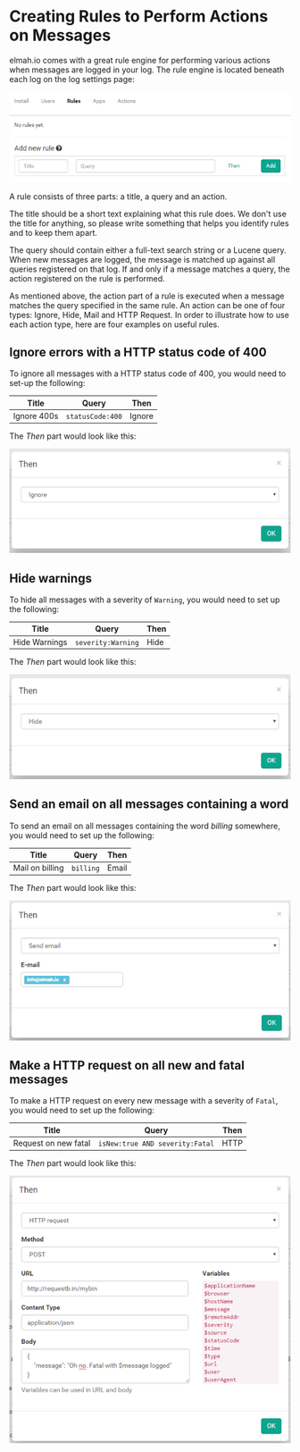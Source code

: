 # Creating Rules to Perform Actions on Messages

elmah.io comes with a great rule engine for performing various actions when messages are logged in your log. The rule engine is located beneath each log on the log settings page:

![Rules Tab](images/rulestab.png)

A rule consists of three parts: a title, a query and an action.

The title should be a short text explaining what this rule does. We don't use the title for anything, so please write something that helps you identify rules and to keep them apart.

The query should contain either a full-text search string or a Lucene query. When new messages are logged, the message is matched up against all queries registered on that log. If and only if a message matches a query, the action registered on the rule is performed.

As mentioned above, the action part of a rule is executed when a message matches the query specified in the same rule. An action can be one of four types: Ignore, Hide, Mail and HTTP Request. In order to illustrate how to use each action type, here are four examples on useful rules.

## Ignore errors with a HTTP status code of 400

To ignore all messages with a HTTP status code of 400, you would need to set-up the following:

| Title | Query | Then |
|---|---|---|
| Ignore 400s | `statusCode:400` | Ignore |

The _Then_ part would look like this:

![Then Ignore](images/thenignore.png)

## Hide warnings

To hide all messages with a severity of `Warning`, you would need to set up the following:

| Title | Query | Then |
|---|---|---|
| Hide Warnings | `severity:Warning` | Hide |

The _Then_ part would look like this:

![Then Ignore](images/thenhide.png)

## Send an email on all messages containing a word

To send an email on all messages containing the word _billing_ somewhere, you would need to set up the following:

| Title | Query | Then |
|---|---|---|
| Mail on billing | `billing` | Email |

The _Then_ part would look like this:

![Then Email](images/thenemail.png)

## Make a HTTP request on all new and fatal messages

To make a HTTP request on every new message with a severity of `Fatal`, you would need to set up the following:

| Title | Query | Then |
|---|---|---|
| Request on new fatal | `isNew:true AND severity:Fatal` | HTTP |

The _Then_ part would look like this:

![Then HTTP](images/thenhttp.png)

